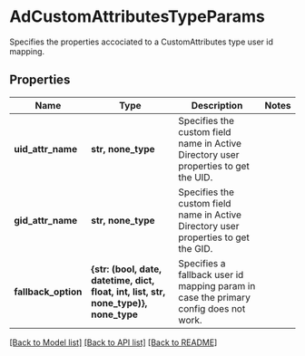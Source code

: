 # AdCustomAttributesTypeParams

Specifies the properties accociated to a CustomAttributes type user id mapping.

## Properties
Name | Type | Description | Notes
------------ | ------------- | ------------- | -------------
**uid_attr_name** | **str, none_type** | Specifies the custom field name in Active Directory user properties to get the UID. | 
**gid_attr_name** | **str, none_type** | Specifies the custom field name in Active Directory user properties to get the GID. | 
**fallback_option** | **{str: (bool, date, datetime, dict, float, int, list, str, none_type)}, none_type** | Specifies a fallback user id mapping param in case the primary config does not work. | 

[[Back to Model list]](../README.md#documentation-for-models) [[Back to API list]](../README.md#documentation-for-api-endpoints) [[Back to README]](../README.md)


